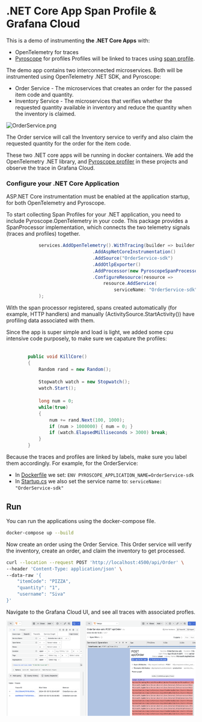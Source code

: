 # .NET Core App Span Profile & Grafana Cloud

This is a demo of instrumenting **the .NET Core Apps** with:
* OpenTelemetry for traces
* [Pyroscope](https://grafana.com/oss/pyroscope/) for profiles
Profiles will be linked to traces using [span profile](https://grafana.com/docs/pyroscope/latest/configure-client/trace-span-profiles/dotnet-span-profiles/).

The demo app contains two interconnected microservices. Both will be instrumented using OpenTelemetry .NET SDK, and Pyroscope: 

* Order Service - The microservices that creates an order for the passed item code and quantity.
* Inventory Service - The microservices that verifies whether the requested quantity available in inventory and reduce the quantity when the inventory is claimed.

![OrderService.png](https://cdn.hashnode.com/res/hashnode/image/upload/v1607114382811/yH1AfrWIg.png)

The Order service will call the Inventory service to verify and also claim the requested quantity for the order for the item code.

These two .NET core apps will be running in docker containers. We add the OpenTelemetry .NET library, and [Pyroscope profiler](https://grafana.com/docs/pyroscope/latest/configure-client/trace-span-profiles/dotnet-span-profiles/#configure-the-pyroscopeopentelemetry-package) in these projects and observe the trace in Grafana Cloud.

### Configure your .NET Core Application

ASP.NET Core instrumentation must be enabled at the application startup, for both OpenTelemetry and Pyroscope. 

To start collecting Span Profiles for your .NET application, you need to include Pyroscope.OpenTelemetry in your code. This package provides a SpanProcessor implementation, which connects the two telemetry signals (traces and profiles) together.

```csharp
            services.AddOpenTelemetry().WithTracing(builder => builder
                                .AddAspNetCoreInstrumentation()
                                .AddSource("OrderService-sdk")
                                .AddOtlpExporter()
                                .AddProcessor(new PyroscopeSpanProcessor())
                                .ConfigureResource(resource =>
                                    resource.AddService(
                                        serviceName: "OrderService-sdk")) // trace service name
            );
```
With the span processor registered, spans created automatically (for example, HTTP handlers) and manually (ActivitySource.StartActivity()) have profiling data associated with them.

Since the app is super simple and load is light, we added some cpu intensive code purposely, to make sure we capature the profiles:

```csharp

        public void KillCore()
        {
            Random rand = new Random();

            Stopwatch watch = new Stopwatch();
            watch.Start();            

            long num = 0;
            while(true)
            {
                num += rand.Next(100, 1000);
                if (num > 1000000) { num = 0; }
                if (watch.ElapsedMilliseconds > 3000) break;
            }
        }
```
Because the traces and profiles are linked by labels, make sure you label them accordingly. For example, for the OrderService:

* In [Dockerfile](https://github.com/adamquan/dotnet/blob/main/opentelemetry-dotnet-pyroscope/OrderService/Dockerfile) we set: `ENV PYROSCOPE_APPLICATION_NAME=OrderService-sdk`
* In [Startup.cs](https://github.com/adamquan/dotnet/blob/main/opentelemetry-dotnet-pyroscope/OrderService/Startup.cs) we also set the service name to: `serviceName: "OrderService-sdk"`

## Run

You can run the applications using the docker-compose file.

```bash
docker-compose up --build
```

Now create an order using the Order Service. This Order service will verify the inventory, create an order, and claim the inventory to get processed.

```bash
curl --location --request POST 'http://localhost:4500/api/Order' \
--header 'Content-Type: application/json' \
--data-raw '{
    "itemCode": "PIZZA",
    "quantity": "1",
    "username": "Siva"
}'
```

Navigate to the Grafana Cloud UI, and see all traces with associated profles.

![span-profile.png](https://github.com/adamquan/dotnet/blob/main/images/span-profile.png)
